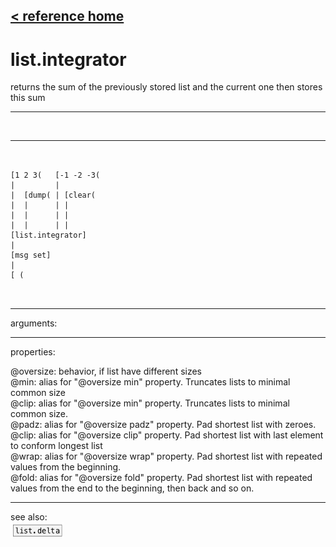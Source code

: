 [< reference home](index.html)
---

# list.integrator


returns the sum of the previously stored list and the current one then
            stores this sum

---

<br>


---


```


[1 2 3(   [-1 -2 -3(
|         |
|  [dump( | [clear(
|  |      | |
|  |      | |
|  |      | |
[list.integrator]
|
[msg set]
|
[ (

            
```

---
arguments:


---
properties:

@oversize: 
            behavior, if list have different sizes<br>
@min: alias for &#34;@oversize min&#34; property. Truncates lists
            to minimal common size<br>
@clip: alias for &#34;@oversize min&#34; property. Truncates lists
            to minimal common size.<br>
@padz: alias for &#34;@oversize padz&#34; property. Pad shortest
            list with zeroes.<br>
@clip: alias for &#34;@oversize clip&#34; property. Pad shortest
            list with last element to conform longest list<br>
@wrap: alias for &#34;@oversize wrap&#34; property. Pad shortest
            list with repeated values from the beginning.<br>
@fold: alias for &#34;@oversize fold&#34; property. Pad shortest
            list with repeated values from the end to the beginning, then back and so
            on.<br>

---
see also:<br>
[![list.delta](img/object_list.delta.png)](list.delta.html)
